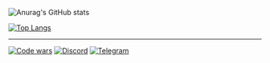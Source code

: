 

![Anurag's GitHub stats](https://github-readme-stats.vercel.app/api?username=uzarixx&show_icons=true&bg_color=000) 

[![Top Langs](https://github-readme-stats.vercel.app/api/top-langs/?username=uzarixx&layout=compact&bg_color=000&text_color=85807f&hide=HTML,CSS,SCSS,JS)](https://github.com/uzarixx/github-readme-stats)

***

[![Code wars](https://www.codewars.com/users/uzarixx/badges/micro)](https://www.codewars.com/users/uzarixx)
[![Discord](https://img.icons8.com/color/24/discord--v2.png)](https://discord.com/users/474874705002758145/)
[![Telegram](https://img.icons8.com/color/24/telegram-app--v1.png)](https://t.me/uzarixx)
